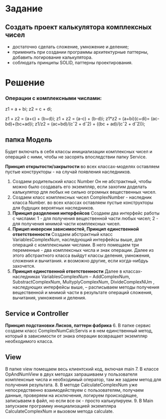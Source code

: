 # Задание
## Создать проект калькулятора комплексных чисел 
* достаточно сделать сложение, умножение и деление;
* применить при создании программы архитектурные паттерны, добавить логирование калькулятора.
* cоблюдать принципы SOLID, паттерны проектирования.

#  Решение
### Операции с комплексными числами:
z1 = a + bi;
z2 = с + di;

z1 + z2 = (a+c) + (b+d)i;
z1 + z2 = (a-c) + (b-d)i;
z1*z2 = (a+bi)(c+di)= (ac-bd)+(bc+ad)i;
z1/z2 = (ac+bd)/(cˆ2 + dˆ2) + ((bc + ad)/(cˆ2 + dˆ2))i;

## папка Модель
Будет включать в себя классы инициализации комплексных чисел и операций с ними, чтобы не засорять впоследствии папку Service.

**Принцип открытости/закрытости** 
во всех классах-моделях оставляем пустые конструкторы - на случай появления наследников.
1. Создаем родительский класс Number
Он не абстрактный, чтобы можно было создавать его экземпляр, если захотим доделать калькулятор для любых не сильно огромных вещественных чисел. 
2. Создаем класс комплексных чисел ComplexNumber - наследник класса  Number.
во всех классах оставляем пустые конструкторы для будущих вероятных наследников.
3. **Принцип разделения интерфейсов** Создаем два интерфейс работы с числами: 1 - для получения вещественной части любых чисел; 2 - для получения мнимой части комплексных чисел.
4. **Прицип инверсии зависимостей, Принцип единственной ответственности** Создаем абстрактный класс VariablesComplexNum, наследующий интерфейсы выше, для операций с комплексными числами. В него помещаем три переменные - два комплексных числа и знак операции. Далее из этого абстрактного класса выйдут классы деления, умножения, сложения и вычитания. и возможно другие, если когда-нибдуь захочется.
5. **Принцип единственной ответственности** Далее в классах-наследниках VariablesComplexNum – AddComplexNum, SubstractComplexNum, MultyplyComplexNum, DivideComplexNUm , наследующих интерфейсы выше, – расписываем методы получения вещественной и мнимой части в результате операций сложения, вычитания, умножения и деления. 

## Service и Controller
**Принцип подстановки Лисков, паттерн фабрика**
6. В папке сервис создаем класс ComplexNumCalcServis и в нем единственный метод, который в зависимости от знака операции возвращает экземпляр необходимого класса.

## View
В папке view помещаем весь клиентский код, включая main
7. В классе OpAndNumView в двух методах запрашиваем у пользователя комплексные числа и необходимый оператор, там же задаем метод для получения результата.
8. В методе CalculateComplexNum уже непосредственно взаимодействуем с пользователям, получаем данные, проверяем на исключения, логируем происходящее, записываем в файл, но если все ок - просто калькулируем.
9. В Main запускаем программу инициализацией экземпляра CalculateComplexNum и вызовом метода calculate.


